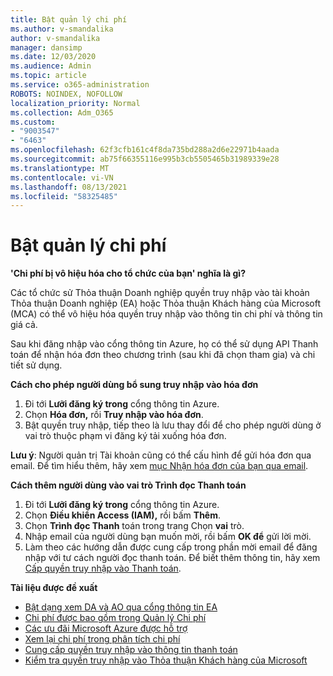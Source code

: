 ```yaml
---
title: Bật quản lý chi phí
ms.author: v-smandalika
author: v-smandalika
manager: dansimp
ms.date: 12/03/2020
ms.audience: Admin
ms.topic: article
ms.service: o365-administration
ROBOTS: NOINDEX, NOFOLLOW
localization_priority: Normal
ms.collection: Adm_O365
ms.custom:
- "9003547"
- "6463"
ms.openlocfilehash: 62f3cfb161c4f8da735bd288a2d6e22971b4aada
ms.sourcegitcommit: ab75f66355116e995b3cb5505465b31989339e28
ms.translationtype: MT
ms.contentlocale: vi-VN
ms.lasthandoff: 08/13/2021
ms.locfileid: "58325485"
---
```

# <a name="enable-cost-management"></a>Bật quản lý chi phí

**'Chi phí bị vô hiệu hóa cho tổ chức của bạn' nghĩa là gì?**

Các tổ chức sử Thỏa thuận Doanh nghiệp quyền truy nhập vào tài khoản Thỏa thuận Doanh nghiệp (EA) hoặc Thỏa thuận Khách hàng của Microsoft (MCA) có thể vô hiệu hóa quyền truy nhập vào thông tin chi phí và thông tin giá cả.

Sau khi đăng nhập vào cổng thông tin Azure, họ có thể sử dụng API Thanh toán để nhận hóa đơn theo chương trình (sau khi đã chọn tham gia) và chi tiết sử dụng.

**Cách cho phép người dùng bổ sung truy nhập vào hóa đơn**

1. Đi tới **Lưỡi đăng ký trong** cổng thông tin Azure.
2. Chọn **Hóa đơn,** rồi **Truy nhập vào hóa đơn**.
3. Bật quyền truy nhập, tiếp theo là lưu thay đổi để cho phép người dùng ở vai trò thuộc phạm vi đăng ký tải xuống hóa đơn.

**Lưu ý**: Người quản trị Tài khoản cũng có thể cấu hình để gửi hóa đơn qua email. Để tìm hiểu thêm, hãy xem [mục Nhận hóa đơn của bạn qua email](https://docs.microsoft.com/azure/cost-management-billing/manage/download-azure-invoice-daily-usage-date?).

**Cách thêm người dùng vào vai trò Trình đọc Thanh toán**

1. Đi tới **Lưỡi đăng ký trong** cổng thông tin Azure.
2. Chọn **Điều khiển Access (IAM),** rồi bấm **Thêm**.
3. Chọn **Trình đọc Thanh** toán trong trang Chọn **vai** trò.
4. Nhập email của người dùng bạn muốn mời, rồi bấm **OK để** gửi lời mời.
5. Làm theo các hướng dẫn được cung cấp trong phần mời email để đăng nhập với tư cách người đọc thanh toán. Để biết thêm thông tin, hãy xem [Cấp quyền truy nhập vào Thanh toán](https://docs.microsoft.com/azure/cost-management-billing/manage/manage-billing-access?WT.mc_id=Portal-Microsoft_Azure_Support#opt-in).

**Tài liệu được đề xuất**

- [Bật dạng xem DA và AO qua cổng thông tin EA](https://docs.microsoft.com/azure/cost-management-billing/costs/assign-access-acm-data?WT.mc_id=Portal-Microsoft_Azure_Support#enable-access-to-costs-in-the-ea-portal)
- [Chi phí được bao gồm trong Quản lý Chi phí](https://docs.microsoft.com/azure/cost-management-billing/costs/understand-cost-mgt-data?WT.mc_id=Portal-Microsoft_Azure_Support#costs-included-in-cost-management)
- [Các ưu đãi Microsoft Azure được hỗ trợ](https://docs.microsoft.com/azure/cost-management-billing/costs/understand-cost-mgt-data?WT.mc_id=Portal-Microsoft_Azure_Support#supported-microsoft-azure-offers)
- [Xem lại chi phí trong phân tích chi phí](https://docs.microsoft.com/azure/cost-management-billing/costs/quick-acm-cost-analysis?WT.mc_id=Portal-Microsoft_Azure_Support&tabs=azure-portal#review-costs-in-cost-analysis)
- [Cung cấp quyền truy nhập vào thông tin thanh toán](https://docs.microsoft.com/azure/cost-management-billing/manage/manage-billing-access?WT.mc_id=Portal-Microsoft_Azure_Support)
- [Kiểm tra quyền truy nhập vào Thỏa thuận Khách hàng của Microsoft](https://docs.microsoft.com/azure/cost-management-billing/manage/download-azure-invoice-daily-usage-date?WT.mc_id=Portal-Microsoft_Azure_Support#check-access-to-a-microsoft-customer-agreement)






